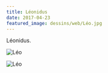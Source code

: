 ```yaml
---
title: Léonidus
date: 2017-04-23
featured_image: dessins/web/Léo.jpg
---
```


Léonidus.

![Léo](dessins/web/Léo.jpg)

![Léo](dessins/web/Léo-grand.jpg)
